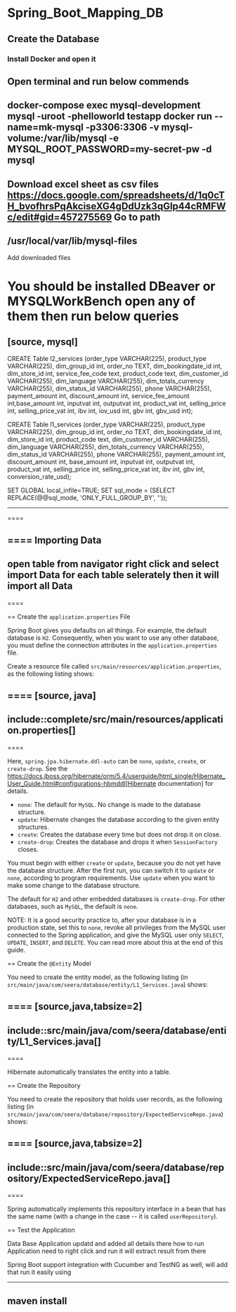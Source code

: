# Spring_Boot_Mapping_DB

## Create the Database

### Install Docker and open it
Open terminal and run below commends
----
docker-compose exec  mysql-development mysql -uroot -phelloworld testapp
docker run --name=mk-mysql -p3306:3306 -v mysql-volume:/var/lib/mysql -e MYSQL_ROOT_PASSWORD=my-secret-pw -d mysql
----

Download excel sheet as csv files https://docs.google.com/spreadsheets/d/1q0cTH_bvofhrsPqAkciseXG4gDdUzk3qGlp44cRMFWc/edit#gid=457275569
Go to path 
----
/usr/local/var/lib/mysql-files
----
Add downloaded files

You should be installed DBeaver or MYSQLWorkBench
open any of them then run below queries
====
[source, mysql]
----
CREATE Table l2_services (order_type VARCHAR(225), product_type VARCHAR(225), dim_group_id int, order_no TEXT, dim_bookingdate_id int, dim_store_id int, service_fee_code text, product_code text, dim_customer_id VARCHAR(255),	dim_language VARCHAR(255),	dim_totals_currency VARCHAR(255), dim_status_id VARCHAR(255), phone VARCHAR(255),	payment_amount int,	discount_amount int,	service_fee_amount int,base_amount int,	inputvat int,	outputvat int,	product_vat	int, selling_price	int, selling_price_vat	int, ibv int, iov_usd int, gbv int, gbv_usd int);

CREATE Table l1_services (order_type VARCHAR(225), product_type VARCHAR(225), dim_group_id int, order_no TEXT, dim_bookingdate_id int, dim_store_id int,  product_code text, dim_customer_id VARCHAR(255),	dim_language VARCHAR(255),	dim_totals_currency VARCHAR(255), dim_status_id VARCHAR(255), phone VARCHAR(255),	payment_amount int,	discount_amount int,	base_amount int,	inputvat int,	outputvat int,	product_vat	int, selling_price	int, selling_price_vat	int, ibv int, gbv int, conversion_rate_usd);

SET GLOBAL local_infile=TRUE;
SET sql_mode = (SELECT REPLACE(@@sql_mode, 'ONLY_FULL_GROUP_BY', ''));

----
====

====
Importing Data
----
open table from navigator right click and select import Data for each table selerately then it will import all Data
----
====


== Create the `application.properties` File

Spring Boot gives you defaults on all things. For example, the default database is `H2`.
Consequently, when you want to use any other database, you must define the connection
attributes in the `application.properties` file.

Create a resource file called `src/main/resources/application.properties`, as the
following listing shows:

====
[source, java]
----
include::complete/src/main/resources/application.properties[]
----
====

Here, `spring.jpa.hibernate.ddl-auto` can be `none`, `update`, `create`, or `create-drop`.
See the https://docs.jboss.org/hibernate/orm/5.4/userguide/html_single/Hibernate_User_Guide.html#configurations-hbmddl[Hibernate documentation] for details.

* `none`: The default for `MySQL`. No change is made to the database structure.
* `update`: Hibernate changes the database according to the given entity structures.
* `create`: Creates the database every time but does not drop it on close.
* `create-drop`: Creates the database and drops it when `SessionFactory` closes.

You must begin with either `create` or `update`, because you do not yet have the database
structure. After the first run, you can switch it to `update` or `none`, according to
program requirements. Use `update` when you want to make some change to the database
structure.

The default for `H2` and other embedded databases is `create-drop`. For other databases,
such as `MySQL`, the default is `none`.

NOTE: It is a good security practice to, after your database is in a production state, set
this to `none`, revoke all privileges from the MySQL user connected to the Spring
application, and give the MySQL user only `SELECT`, `UPDATE`, `INSERT`, and `DELETE`. You
can read more about this at the end of this guide.

== Create the `@Entity` Model

You need to create the entity model, as the following listing
(in `src/main/java/com/seera/database/entity/L1_Services.java`) shows:

====
[source,java,tabsize=2]
----
include::src/main/java/com/seera/database/entity/L1_Services.java[]
----
====

Hibernate automatically translates the entity into a table.

== Create the Repository

You need to create the repository that holds user records, as the following listing
(in `src/main/java/com/seera/database/repository/ExpectedServiceRepo.java`) shows:

====
[source,java,tabsize=2]
----
include::src/main/java/com/seera/database/repository/ExpectedServiceRepo.java[]
----
====

Spring automatically implements this repository interface in a bean that has the same name
(with a change in the case -- it is called `userRepository`).


== Test the Application

Data Base Application updatd and added all details there how to run Application need to right click and run it will extract result from there

Spring Boot support integration with Cucumber and TestNG as well, will add that 
run it easily using 

----
maven install
----

